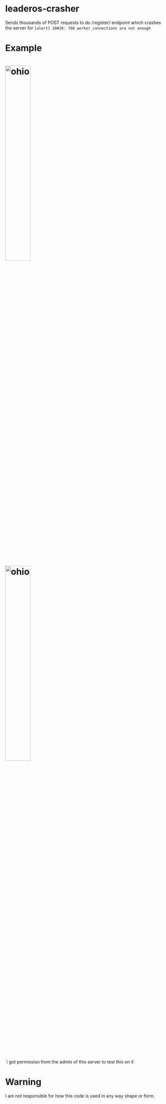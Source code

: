 # leaderos-crasher
Sends thousands of POST requests to do /register/ endpoint which crashes the server for `[alert] 20#20: 768 worker_connections are not enough`

# Example
<h1>
  <img src="https://r2.e-z.host/049cab41-5ed3-4a5c-a42f-5b83b721f333/hqmvzmdv.png" alt="ohio" style="width:40%; max-width:600px;"/>
</h1>
<h1>
  <img src="https://r2.e-z.host/049cab41-5ed3-4a5c-a42f-5b83b721f333/yqandujh.png" alt="ohio" style="width:40%; max-width:600px;"/>
</h1>
`i got permission from the admin of this server to test this on it`

# Warning
I am not responsible for how this code is used in any way shape or form.
